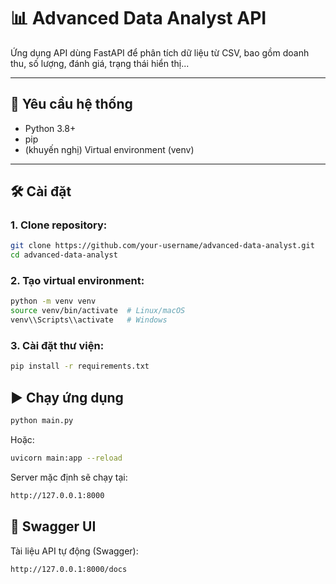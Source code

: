 # 📊 Advanced Data Analyst API

Ứng dụng API dùng FastAPI để phân tích dữ liệu từ CSV, bao gồm doanh thu, số lượng, đánh giá, trạng thái hiển thị...

---

## 🚀 Yêu cầu hệ thống

- Python 3.8+
- pip
- (khuyến nghị) Virtual environment (venv)

---

## 🛠️ Cài đặt

### 1. Clone repository:

```bash
git clone https://github.com/your-username/advanced-data-analyst.git
cd advanced-data-analyst
```

### 2. Tạo virtual environment:

```bash
python -m venv venv
source venv/bin/activate  # Linux/macOS
venv\\Scripts\\activate   # Windows
```

### 3. Cài đặt thư viện:

```bash
pip install -r requirements.txt
```
## ▶️ Chạy ứng dụng

```bash
python main.py
```
Hoặc:

```bash
uvicorn main:app --reload
```
Server mặc định sẽ chạy tại:
```bash
http://127.0.0.1:8000
```
## 📘 Swagger UI
Tài liệu API tự động (Swagger):

```bash
http://127.0.0.1:8000/docs
```
